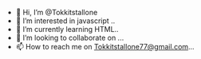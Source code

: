 - 👋 Hi, I’m @Tokkitstallone
- 👀 I’m interested in javascript ..
- 🌱 I’m currently learning HTML..
- 💞️ I’m looking to collaborate on ...
- 📫 How to reach me on Tokkitstallone77@gmail.com...

<!---
Tokkitstallone/Tokkitstallone is a ✨ special ✨ repository because its `README.md` (this file) appears on your GitHub profile.
You can click the Preview link to take a look at your changes.
--->
